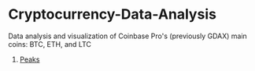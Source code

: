 # Cryptocurrency-Data-Analysis
Data analysis and visualization of Coinbase Pro's (previously GDAX) main coins: BTC, ETH, and LTC

1. [Peaks](https://github.com/milan102/Cryptocurrency-Data-Analysis/blob/master/analysis/peaks/peaks.md)
